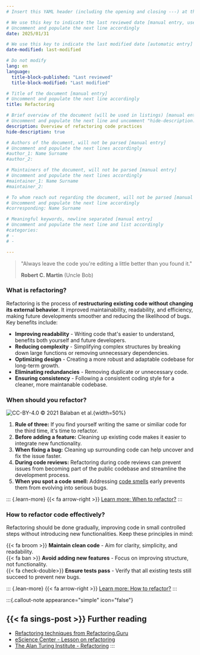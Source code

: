 ```yaml
---
# Insert this YAML header (including the opening and closing ---) at the beginning of the document and fill it out accordingly

# We use this key to indicate the last reviewed date [manual entry, use YYYY/MM/DD]
# Uncomment and populate the next line accordingly
date: 2025/01/31

# We use this key to indicate the last modified date [automatic entry]
date-modified: last-modified

# Do not modify
lang: en
language: 
  title-block-published: "Last reviewed"
  title-block-modified: "Last modified"

# Title of the document [manual entry]
# Uncomment and populate the next line accordingly
title: Refactoring

# Brief overview of the document (will be used in listings) [manual entry]
# Uncomment and populate the next line and uncomment "hide-description: true".
description: Overview of refactoring code practices
hide-description: true

# Authors of the document, will not be parsed [manual entry]
# Uncomment and populate the next lines accordingly
#author_1: Name Surname
#author_2:

# Maintainers of the document, will not be parsed [manual entry]
# Uncomment and populate the next lines accordingly
#maintainer_1: Name Surname
#maintainer_2:

# To whom reach out regarding the document, will not be parsed [manual entry]
# Uncomment and populate the next line accordingly
#corresponding: Name Surname

# Meaningful keywords, newline separated [manual entry]
# Uncomment and populate the next line and list accordingly
#categories: 
# - 
# - 

---
```



>"Always leave the code you're editing a little better than you found it."
>
> **Robert C. Martin** (Uncle Bob)

### What is refactoring?

Refactoring is the process of **restructuring existing code without changing its external behavior**. It improved maintainability, readability, and efficiency, making future developments smoother and reducing the likelihood of bugs. Key benefits include:

- **Improving readability** - Writing code that's easier to understand, benefits both yourself and future developers.
- **Reducing complexity** - Simplifying complex structures by breaking down large functions or removing unnecessary dependencies.
- **Optimizing design** - Creating a more robust and adaptable codebase for long-term growth. 
- **Eliminating redundancies** - Removing duplicate or unnecessary code.
- **Ensuring consistency** - Following a consistent coding style for a cleaner, more maintanable codebase.

### When should you refactor?
![CC-BY-4.0 © 2021 Balaban et al.](https://journals.plos.org/ploscompbiol/article/figure/image?size=large&id=10.1371/journal.pcbi.1008549.g009&type=medium){width=50%}

1. **Rule of three:** If you find yourself writing the same or similiar code for the third time, it's time to refactor.
2. **Before adding a feature:** Cleaning up existing code makes it easier to integrate new functionality.
3. **When fixing a bug:** Cleaning up surrounding code can help uncover and fix the issue faster.
4. **During code reviews:** Refactoring during code reviews can prevent issues from becoming part of the public codebase and streamline the development process.
5. **When you spot a code smell:** Addressing [code smells](./code_smells.md) early prevents them from evolving into serious bugs.

::: {.learn-more}
{{< fa arrow-right >}} [Learn more: When to refactor?](https://refactoring.guru/refactoring/when)
:::

### How to refactor code effectively?

Refactoring should be done gradually, improving code in small controlled 
steps without introducing new functionalities. Keep these principles in mind:

{{< fa broom >}} **Maintain clean code** - Aim for clarity, simplicity, and readability.  
{{< fa ban >}} **Avoid adding new features** - Focus on improving structure, not functionality.  
{{< fa check-double>}} **Ensure tests pass** - Verify that all existing tests still succeed to prevent new bugs.

::: {.lean-more}
{{< fa arrow-right >}} [Learn more: How to refactor?](https://refactoring.guru/refactoring/how-to)
:::

:::{.callout-note appearance="simple" icon="false"}
## {{< fa sings-post >}} Further reading

- [Refactoring techniques from Refactoring.Guru](https://refactoring.guru/refactoring/techniques)
- [eScience Center - Lesson on refactoring](https://carpentries-incubator.github.io/python-intermediate-development/34-code-refactoring.html)
- [The Alan Turing Institute - Refactoring](https://alan-turing-institute.github.io/rse-course/html/module07_construction_and_design/07_04_refactoring.html)
:::
